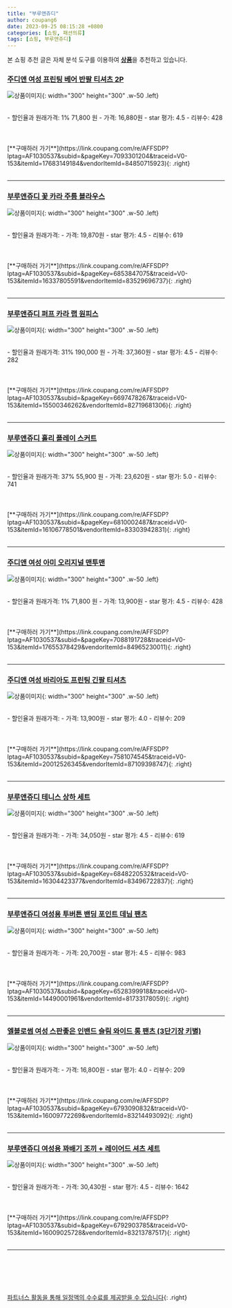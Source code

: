 ```yaml
---
title: "부루앤쥬디"
author: coupang6
date: 2023-09-25 08:15:28 +0800
categories: [쇼핑, 패션의류]
tags: [쇼핑, 부루앤쥬디]
---
```


본 쇼핑 추천 글은 자체 분석 도구를 이용하여 [**상품**](https://link.coupang.com/a/bao1ui)을 추천하고 있습니다.

### [주디앤 여성 프린팅 베어 반팔 티셔츠 2P](https://link.coupang.com/re/AFFSDP?lptag=AF1030537&subid=&pageKey=7093301204&traceid=V0-153&itemId=17683149184&vendorItemId=84850715923)

![상품이미지](https://thumbnail6.coupangcdn.com/thumbnails/remote/230x230ex/image/vendor_inventory/5796/71e39599e7c0562fbdf9d821f424255acfadde887256d5b3ed94355a7021.jpg){: width="300" height="300" .w-50 .left}


<br>
- 할인율과 원래가격: 1%  71,800   원
- 가격: 16,880원
- star 평가: 4.5
- 리뷰수: 428
<br>
<br>
<br>
<br>
[**구매하러 가기**](https://link.coupang.com/re/AFFSDP?lptag=AF1030537&subid=&pageKey=7093301204&traceid=V0-153&itemId=17683149184&vendorItemId=84850715923){: .right}
<br>
<br>

---

### [부루앤쥬디 꽃 카라 주름 블라우스](https://link.coupang.com/re/AFFSDP?lptag=AF1030537&subid=&pageKey=6853847075&traceid=V0-153&itemId=16337805591&vendorItemId=83529696737)

![상품이미지](https://thumbnail6.coupangcdn.com/thumbnails/remote/230x230ex/image/rs_quotation_api/iyjnhgfo/88d862ba8989430ebc433e2532ed46c5.jpg){: width="300" height="300" .w-50 .left}


<br>
- 할인율과 원래가격: 
- 가격: 19,870원
- star 평가: 4.5
- 리뷰수: 619
<br>
<br>
<br>
<br>
[**구매하러 가기**](https://link.coupang.com/re/AFFSDP?lptag=AF1030537&subid=&pageKey=6853847075&traceid=V0-153&itemId=16337805591&vendorItemId=83529696737){: .right}
<br>
<br>

---

### [부루앤쥬디 퍼프 카라 랩 원피스](https://link.coupang.com/re/AFFSDP?lptag=AF1030537&subid=&pageKey=6697478267&traceid=V0-153&itemId=15500346262&vendorItemId=82719681306)

![상품이미지](https://thumbnail10.coupangcdn.com/thumbnails/remote/230x230ex/image/rs_quotation_api/8bofgvko/0d8a4905a1b745b9af2e3bb9f195d070.jpg){: width="300" height="300" .w-50 .left}


<br>
- 할인율과 원래가격: 31%  190,000   원
- 가격: 37,360원
- star 평가: 4.5
- 리뷰수: 282
<br>
<br>
<br>
<br>
[**구매하러 가기**](https://link.coupang.com/re/AFFSDP?lptag=AF1030537&subid=&pageKey=6697478267&traceid=V0-153&itemId=15500346262&vendorItemId=82719681306){: .right}
<br>
<br>

---

### [부루앤쥬디 홀리 플레이 스커트](https://link.coupang.com/re/AFFSDP?lptag=AF1030537&subid=&pageKey=6810002487&traceid=V0-153&itemId=16106778501&vendorItemId=83303942831)

![상품이미지](https://thumbnail7.coupangcdn.com/thumbnails/remote/230x230ex/image/rs_quotation_api/efrqd9se/6b7fa752eab9415a9db1b6562a1df4d7.jpg){: width="300" height="300" .w-50 .left}


<br>
- 할인율과 원래가격: 37%  55,900   원
- 가격: 23,620원
- star 평가: 5.0
- 리뷰수: 741
<br>
<br>
<br>
<br>
[**구매하러 가기**](https://link.coupang.com/re/AFFSDP?lptag=AF1030537&subid=&pageKey=6810002487&traceid=V0-153&itemId=16106778501&vendorItemId=83303942831){: .right}
<br>
<br>

---

### [주디앤 여성 아미 오리지널 맨투맨](https://link.coupang.com/re/AFFSDP?lptag=AF1030537&subid=&pageKey=7088191728&traceid=V0-153&itemId=17655378429&vendorItemId=84965230011)

![상품이미지](https://thumbnail8.coupangcdn.com/thumbnails/remote/230x230ex/image/vendor_inventory/7e83/f55e6085dbef6fad2b9c2887324758fd5aef6ce447ec1de97d57014f1654.jpg){: width="300" height="300" .w-50 .left}


<br>
- 할인율과 원래가격: 1%  71,800   원
- 가격: 13,900원
- star 평가: 4.5
- 리뷰수: 428
<br>
<br>
<br>
<br>
[**구매하러 가기**](https://link.coupang.com/re/AFFSDP?lptag=AF1030537&subid=&pageKey=7088191728&traceid=V0-153&itemId=17655378429&vendorItemId=84965230011){: .right}
<br>
<br>

---

### [주디앤 여성 바리아도 프린팅 긴팔 티셔츠](https://link.coupang.com/re/AFFSDP?lptag=AF1030537&subid=&pageKey=7581074545&traceid=V0-153&itemId=20012526345&vendorItemId=87109398747)

![상품이미지](https://thumbnail10.coupangcdn.com/thumbnails/remote/230x230ex/image/vendor_inventory/c675/876639e063d4350469105a6d223edc163bff25b587435eb8b704d8250bbc.jpg){: width="300" height="300" .w-50 .left}


<br>
- 할인율과 원래가격: 
- 가격: 13,900원
- star 평가: 4.0
- 리뷰수: 209
<br>
<br>
<br>
<br>
[**구매하러 가기**](https://link.coupang.com/re/AFFSDP?lptag=AF1030537&subid=&pageKey=7581074545&traceid=V0-153&itemId=20012526345&vendorItemId=87109398747){: .right}
<br>
<br>

---

### [부루앤쥬디 테니스 상하 세트](https://link.coupang.com/re/AFFSDP?lptag=AF1030537&subid=&pageKey=6848220532&traceid=V0-153&itemId=16304423377&vendorItemId=83496722837)

![상품이미지](https://thumbnail6.coupangcdn.com/thumbnails/remote/230x230ex/image/rs_quotation_api/tb2zkqef/75ce2db222a24f279c38648efdf1ce04.jpg){: width="300" height="300" .w-50 .left}


<br>
- 할인율과 원래가격: 
- 가격: 34,050원
- star 평가: 4.5
- 리뷰수: 619
<br>
<br>
<br>
<br>
[**구매하러 가기**](https://link.coupang.com/re/AFFSDP?lptag=AF1030537&subid=&pageKey=6848220532&traceid=V0-153&itemId=16304423377&vendorItemId=83496722837){: .right}
<br>
<br>

---

### [부루앤쥬디 여성용 투버튼 밴딩 포인트 데님 팬츠](https://link.coupang.com/re/AFFSDP?lptag=AF1030537&subid=&pageKey=6528399918&traceid=V0-153&itemId=14490001961&vendorItemId=81733178059)

![상품이미지](https://thumbnail10.coupangcdn.com/thumbnails/remote/230x230ex/image/rs_quotation_api/cgppd8in/3221b6212fd84bdcb1f396c57e743e37.jpg){: width="300" height="300" .w-50 .left}


<br>
- 할인율과 원래가격: 
- 가격: 20,700원
- star 평가: 4.5
- 리뷰수: 983
<br>
<br>
<br>
<br>
[**구매하러 가기**](https://link.coupang.com/re/AFFSDP?lptag=AF1030537&subid=&pageKey=6528399918&traceid=V0-153&itemId=14490001961&vendorItemId=81733178059){: .right}
<br>
<br>

---

### [엘블로썸 여성 스판좋은 인밴드 슬림 와이드 롱 팬츠 (3단기장 키별)](https://link.coupang.com/re/AFFSDP?lptag=AF1030537&subid=&pageKey=6793090832&traceid=V0-153&itemId=16009772269&vendorItemId=83214493092)

![상품이미지](https://thumbnail8.coupangcdn.com/thumbnails/remote/230x230ex/image/vendor_inventory/52dd/606de5b039d050b1e59f68a1d56127afa49375ff613b8770061f68c16765.jpg){: width="300" height="300" .w-50 .left}


<br>
- 할인율과 원래가격: 
- 가격: 16,800원
- star 평가: 4.0
- 리뷰수: 209
<br>
<br>
<br>
<br>
[**구매하러 가기**](https://link.coupang.com/re/AFFSDP?lptag=AF1030537&subid=&pageKey=6793090832&traceid=V0-153&itemId=16009772269&vendorItemId=83214493092){: .right}
<br>
<br>

---

### [부루앤쥬디 여성용 꽈배기 조끼 + 레이어드 셔츠 세트](https://link.coupang.com/re/AFFSDP?lptag=AF1030537&subid=&pageKey=6792903785&traceid=V0-153&itemId=16009025728&vendorItemId=83213787517)

![상품이미지](https://thumbnail9.coupangcdn.com/thumbnails/remote/230x230ex/image/rs_quotation_api/mxilaarh/5d613f31be584b5887e5aeffb52f69a6.jpg){: width="300" height="300" .w-50 .left}


<br>
- 할인율과 원래가격: 
- 가격: 30,430원
- star 평가: 4.5
- 리뷰수: 1642
<br>
<br>
<br>
<br>
[**구매하러 가기**](https://link.coupang.com/re/AFFSDP?lptag=AF1030537&subid=&pageKey=6792903785&traceid=V0-153&itemId=16009025728&vendorItemId=83213787517){: .right}
<br>
<br>

---
<br><br><br><br><br> [파트너스 활동을 통해 일정액의 수수료를 제공받을 수 있습니다](https://link.coupang.com/a/bao1ui){: .right}